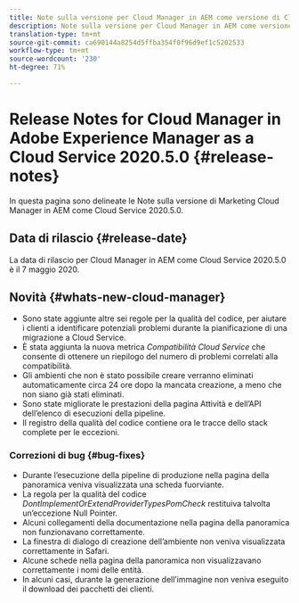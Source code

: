 ```yaml
---
title: Note sulla versione per Cloud Manager in AEM come versione di Cloud Service 2020.5.0
description: Note sulla versione per Cloud Manager in AEM come versione di Cloud Service 2020.5.0
translation-type: tm+mt
source-git-commit: ca690144a8254d5ffba354f0f96d9ef1c5202533
workflow-type: tm+mt
source-wordcount: '230'
ht-degree: 71%

---
```



# Release Notes for Cloud Manager in Adobe Experience Manager as a Cloud Service 2020.5.0 {#release-notes}

In questa pagina sono delineate le Note sulla versione di Marketing Cloud Manager in AEM come Cloud Service 2020.5.0.

## Data di rilascio {#release-date}

La data di rilascio per Cloud Manager in AEM come Cloud Service 2020.5.0 è il 7 maggio 2020.

## Novità {#whats-new-cloud-manager}

* Sono state aggiunte altre sei regole per la qualità del codice, per aiutare i clienti a identificare potenziali problemi durante la pianificazione di una migrazione a Cloud Service.
* È stata aggiunta la nuova metrica *Compatibilità Cloud Service* che consente di ottenere un riepilogo del numero di problemi correlati alla compatibilità.
* Gli ambienti che non è stato possibile creare verranno eliminati automaticamente circa 24 ore dopo la mancata creazione, a meno che non siano già stati eliminati.
* Sono state migliorate le prestazioni della pagina Attività e dell’API dell’elenco di esecuzioni della pipeline.
* Il registro della qualità del codice contiene ora le tracce dello stack complete per le eccezioni.

### Correzioni di bug {#bug-fixes}

* Durante l’esecuzione della pipeline di produzione nella pagina della panoramica veniva visualizzata una scheda fuorviante.
* La regola per la qualità del codice *DontImplementOrExtendProviderTypesPomCheck* restituiva talvolta un’eccezione Null Pointer.
* Alcuni collegamenti della documentazione nella pagina della panoramica non funzionavano correttamente.
* La finestra di dialogo di creazione dell’ambiente non veniva visualizzata correttamente in Safari.
* Alcune schede nella pagina della panoramica non visualizzavano correttamente i nomi delle entità.
* In alcuni casi, durante la generazione dell’immagine non veniva eseguito il download dei pacchetti dei clienti.
